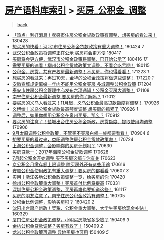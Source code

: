 [房产语料库索引](../../README.md)  > [买房_公积金_调整](买房_公积金_调整.md)
====
> [back](../README.md)

- [「热点」利好消息！孝感市住房公积金贷款政策有调整，想买房的看过来！](http://jkwz.applinzi.com/ittc/7096961226276078609.html#%E3%80%8C%E7%83%AD%E7%82%B9%E3%80%8D%E5%88%A9%E5%A5%BD%E6%B6%88%E6%81%AF%EF%BC%81%E5%AD%9D%E6%84%9F%E5%B8%82%E4%BD%8F%E6%88%BF%E5%85%AC%E7%A7%AF%E9%87%91%E8%B4%B7%E6%AC%BE%E6%94%BF%E7%AD%96%E6%9C%89%E8%B0%83%E6%95%B4%EF%BC%8C%E6%83%B3%E4%B9%B0%E6%88%BF%E7%9A%84%E7%9C%8B%E8%BF%87%E6%9D%A5%EF%BC%81) 180428  
- [想买房的快看！河北1市住房公积金贷款政策有重大调整！](http://jkwz.applinzi.com/ittc/7095688608952615952.html#%E6%83%B3%E4%B9%B0%E6%88%BF%E7%9A%84%E5%BF%AB%E7%9C%8B%EF%BC%81%E6%B2%B3%E5%8C%971%E5%B8%82%E4%BD%8F%E6%88%BF%E5%85%AC%E7%A7%AF%E9%87%91%E8%B4%B7%E6%AC%BE%E6%94%BF%E7%AD%96%E6%9C%89%E9%87%8D%E5%A4%A7%E8%B0%83%E6%95%B4%EF%BC%81) 180424 *7* 
- [武汉公积金政策将调整正在公示 买房将会更方便](http://jkwz.applinzi.com/ittc/7092852289633256465.html#%E6%AD%A6%E6%B1%89%E5%85%AC%E7%A7%AF%E9%87%91%E6%94%BF%E7%AD%96%E5%B0%86%E8%B0%83%E6%95%B4%E6%AD%A3%E5%9C%A8%E5%85%AC%E7%A4%BA+%E4%B9%B0%E6%88%BF%E5%B0%86%E4%BC%9A%E6%9B%B4%E6%96%B9%E4%BE%BF) 180417  
- [买房将会更方便，武汉市公积金政策将调整，已开始公示了](http://jkwz.applinzi.com/ittc/7092671214764164112.html#%E4%B9%B0%E6%88%BF%E5%B0%86%E4%BC%9A%E6%9B%B4%E6%96%B9%E4%BE%BF%EF%BC%8C%E6%AD%A6%E6%B1%89%E5%B8%82%E5%85%AC%E7%A7%AF%E9%87%91%E6%94%BF%E7%AD%96%E5%B0%86%E8%B0%83%E6%95%B4%EF%BC%8C%E5%B7%B2%E5%BC%80%E5%A7%8B%E5%85%AC%E7%A4%BA%E4%BA%86) 180416 *17* 
- [需要买房的速看！柳州公积金贷款政策大调整，不看会吃亏哟！](http://jkwz.applinzi.com/ittc/7058874747725546502.html#%E9%9C%80%E8%A6%81%E4%B9%B0%E6%88%BF%E7%9A%84%E9%80%9F%E7%9C%8B%EF%BC%81%E6%9F%B3%E5%B7%9E%E5%85%AC%E7%A7%AF%E9%87%91%E8%B4%B7%E6%AC%BE%E6%94%BF%E7%AD%96%E5%A4%A7%E8%B0%83%E6%95%B4%EF%BC%8C%E4%B8%8D%E7%9C%8B%E4%BC%9A%E5%90%83%E4%BA%8F%E5%93%9F%EF%BC%81) 180115  
- [公积金、房贷、共有产权房最新调整！不买房，你也得看看！](http://jkwz.applinzi.com/ittc/7050316299652039696.html#%E5%85%AC%E7%A7%AF%E9%87%91%E3%80%81%E6%88%BF%E8%B4%B7%E3%80%81%E5%85%B1%E6%9C%89%E4%BA%A7%E6%9D%83%E6%88%BF%E6%9C%80%E6%96%B0%E8%B0%83%E6%95%B4%EF%BC%81%E4%B8%8D%E4%B9%B0%E6%88%BF%EF%BC%8C%E4%BD%A0%E4%B9%9F%E5%BE%97%E7%9C%8B%E7%9C%8B%EF%BC%81) 171223 *1* 
- [想买房的看过来：再过10天，金华的公积金政策将做这些调整！](http://jkwz.applinzi.com/ittc/7049278296947164176.html#%E6%83%B3%E4%B9%B0%E6%88%BF%E7%9A%84%E7%9C%8B%E8%BF%87%E6%9D%A5%EF%BC%9A%E5%86%8D%E8%BF%8710%E5%A4%A9%EF%BC%8C%E9%87%91%E5%8D%8E%E7%9A%84%E5%85%AC%E7%A7%AF%E9%87%91%E6%94%BF%E7%AD%96%E5%B0%86%E5%81%9A%E8%BF%99%E4%BA%9B%E8%B0%83%E6%95%B4%EF%BC%81) 171220 *1* 
- [安徽宣城规定离婚一年内不能用公积金买房 多城调整公积金政策](http://jkwz.applinzi.com/ittc/7043244276354384912.html#%E5%AE%89%E5%BE%BD%E5%AE%A3%E5%9F%8E%E8%A7%84%E5%AE%9A%E7%A6%BB%E5%A9%9A%E4%B8%80%E5%B9%B4%E5%86%85%E4%B8%8D%E8%83%BD%E7%94%A8%E5%85%AC%E7%A7%AF%E9%87%91%E4%B9%B0%E6%88%BF+%E5%A4%9A%E5%9F%8E%E8%B0%83%E6%95%B4%E5%85%AC%E7%A7%AF%E9%87%91%E6%94%BF%E7%AD%96) 171204  
- [泰安市住房公积金管理中心发布六项通知！公积金买房大调整！](http://jkwz.applinzi.com/ittc/7033498903691920401.html#%E6%B3%B0%E5%AE%89%E5%B8%82%E4%BD%8F%E6%88%BF%E5%85%AC%E7%A7%AF%E9%87%91%E7%AE%A1%E7%90%86%E4%B8%AD%E5%BF%83%E5%8F%91%E5%B8%83%E5%85%AD%E9%A1%B9%E9%80%9A%E7%9F%A5%EF%BC%81%E5%85%AC%E7%A7%AF%E9%87%91%E4%B9%B0%E6%88%BF%E5%A4%A7%E8%B0%83%E6%95%B4%EF%BC%81) 171108  
- [南宁住房公积金最新调整 要买房的你了解吗？](http://jkwz.applinzi.com/ittc/7023499461454726160.html#%E5%8D%97%E5%AE%81%E4%BD%8F%E6%88%BF%E5%85%AC%E7%A7%AF%E9%87%91%E6%9C%80%E6%96%B0%E8%B0%83%E6%95%B4+%E8%A6%81%E4%B9%B0%E6%88%BF%E7%9A%84%E4%BD%A0%E4%BA%86%E8%A7%A3%E5%90%97%EF%BC%9F) 171012  
- [要买房的义乌人看过来！11月起，义乌公积金最高贷款额度将调整！](http://jkwz.applinzi.com/ittc/7017661281971209233.html#%E8%A6%81%E4%B9%B0%E6%88%BF%E7%9A%84%E4%B9%89%E4%B9%8C%E4%BA%BA%E7%9C%8B%E8%BF%87%E6%9D%A5%EF%BC%8111%E6%9C%88%E8%B5%B7%EF%BC%8C%E4%B9%89%E4%B9%8C%E5%85%AC%E7%A7%AF%E9%87%91%E6%9C%80%E9%AB%98%E8%B4%B7%E6%AC%BE%E9%A2%9D%E5%BA%A6%E5%B0%86%E8%B0%83%E6%95%B4%EF%BC%81) 170926  
- [义博绘｜义乌公积金贷款最高额度调整 想买房的抓紧了](http://jkwz.applinzi.com/ittc/7017563386353812496.html#%E4%B9%89%E5%8D%9A%E7%BB%98%EF%BD%9C%E4%B9%89%E4%B9%8C%E5%85%AC%E7%A7%AF%E9%87%91%E8%B4%B7%E6%AC%BE%E6%9C%80%E9%AB%98%E9%A2%9D%E5%BA%A6%E8%B0%83%E6%95%B4+%E6%83%B3%E4%B9%B0%E6%88%BF%E7%9A%84%E6%8A%93%E7%B4%A7%E4%BA%86) 170926 *1* 
- [调整后，如果你想用公积金在泉州买房，那么？](http://jkwz.applinzi.com/ittc/7012511032134861585.html#%E8%B0%83%E6%95%B4%E5%90%8E%EF%BC%8C%E5%A6%82%E6%9E%9C%E4%BD%A0%E6%83%B3%E7%94%A8%E5%85%AC%E7%A7%AF%E9%87%91%E5%9C%A8%E6%B3%89%E5%B7%9E%E4%B9%B0%E6%88%BF%EF%BC%8C%E9%82%A3%E4%B9%88%EF%BC%9F) 170912  
- [要买房的注意了！盐城出台住房公积金新政，房贷额度、提取使用均调整](http://jkwz.applinzi.com/ittc/7010275632708322321.html#%E8%A6%81%E4%B9%B0%E6%88%BF%E7%9A%84%E6%B3%A8%E6%84%8F%E4%BA%86%EF%BC%81%E7%9B%90%E5%9F%8E%E5%87%BA%E5%8F%B0%E4%BD%8F%E6%88%BF%E5%85%AC%E7%A7%AF%E9%87%91%E6%96%B0%E6%94%BF%EF%BC%8C%E6%88%BF%E8%B4%B7%E9%A2%9D%E5%BA%A6%E3%80%81%E6%8F%90%E5%8F%96%E4%BD%BF%E7%94%A8%E5%9D%87%E8%B0%83%E6%95%B4) 170906  
- [9月太原调整公积金政策，不管买不买房白领一族都要看看！](http://jkwz.applinzi.com/ittc/7009491392114738192.html#9%E6%9C%88%E5%A4%AA%E5%8E%9F%E8%B0%83%E6%95%B4%E5%85%AC%E7%A7%AF%E9%87%91%E6%94%BF%E7%AD%96%EF%BC%8C%E4%B8%8D%E7%AE%A1%E4%B9%B0%E4%B8%8D%E4%B9%B0%E6%88%BF%E7%99%BD%E9%A2%86%E4%B8%80%E6%97%8F%E9%83%BD%E8%A6%81%E7%9C%8B%E7%9C%8B%EF%BC%81) 170904 *6* 
- [想要买房的看过来，益阳调整住房公积金贷款政策啦！](http://jkwz.applinzi.com/ittc/6993884195225863184.html#%E6%83%B3%E8%A6%81%E4%B9%B0%E6%88%BF%E7%9A%84%E7%9C%8B%E8%BF%87%E6%9D%A5%EF%BC%8C%E7%9B%8A%E9%98%B3%E8%B0%83%E6%95%B4%E4%BD%8F%E6%88%BF%E5%85%AC%E7%A7%AF%E9%87%91%E8%B4%B7%E6%AC%BE%E6%94%BF%E7%AD%96%E5%95%A6%EF%BC%81) 170724  
- [上海公积金调整，会影响你的买房计划吗？](http://jkwz.applinzi.com/ittc/6985016307991708676.html#%E4%B8%8A%E6%B5%B7%E5%85%AC%E7%A7%AF%E9%87%91%E8%B0%83%E6%95%B4%EF%BC%8C%E4%BC%9A%E5%BD%B1%E5%93%8D%E4%BD%A0%E7%9A%84%E4%B9%B0%E6%88%BF%E8%AE%A1%E5%88%92%E5%90%97%EF%BC%9F) 170630  
- [买房贷款一：2017年海南公积金贷款调整](http://jkwz.applinzi.com/ittc/6984252789851948037.html#%E4%B9%B0%E6%88%BF%E8%B4%B7%E6%AC%BE%E4%B8%80%EF%BC%9A2017%E5%B9%B4%E6%B5%B7%E5%8D%97%E5%85%AC%E7%A7%AF%E9%87%91%E8%B4%B7%E6%AC%BE%E8%B0%83%E6%95%B4) 170628  
- [7月起公积金开始调整 买不买房这都与你有关](http://jkwz.applinzi.com/ittc/6982408609408222212.html#7%E6%9C%88%E8%B5%B7%E5%85%AC%E7%A7%AF%E9%87%91%E5%BC%80%E5%A7%8B%E8%B0%83%E6%95%B4+%E4%B9%B0%E4%B8%8D%E4%B9%B0%E6%88%BF%E8%BF%99%E9%83%BD%E4%B8%8E%E4%BD%A0%E6%9C%89%E5%85%B3) 170623  
- [京公积金月缴存额上限调整 除买房外还有这些用途](http://jkwz.applinzi.com/ittc/6979800973823181828.html#%E4%BA%AC%E5%85%AC%E7%A7%AF%E9%87%91%E6%9C%88%E7%BC%B4%E5%AD%98%E9%A2%9D%E4%B8%8A%E9%99%90%E8%B0%83%E6%95%B4+%E9%99%A4%E4%B9%B0%E6%88%BF%E5%A4%96%E8%BF%98%E6%9C%89%E8%BF%99%E4%BA%9B%E7%94%A8%E9%80%94) 170616  
- [安顺公积金使用政策有重大调整！要买房的都看看](http://jkwz.applinzi.com/ittc/6976424229632214020.html#%E5%AE%89%E9%A1%BA%E5%85%AC%E7%A7%AF%E9%87%91%E4%BD%BF%E7%94%A8%E6%94%BF%E7%AD%96%E6%9C%89%E9%87%8D%E5%A4%A7%E8%B0%83%E6%95%B4%EF%BC%81%E8%A6%81%E4%B9%B0%E6%88%BF%E7%9A%84%E9%83%BD%E7%9C%8B%E7%9C%8B) 170607 *3* 
- [实用丨浙江各地公积金政策调整一览，给买房的你](http://jkwz.applinzi.com/ittc/6958693924276274181.html#%E5%AE%9E%E7%94%A8%E4%B8%A8%E6%B5%99%E6%B1%9F%E5%90%84%E5%9C%B0%E5%85%AC%E7%A7%AF%E9%87%91%E6%94%BF%E7%AD%96%E8%B0%83%E6%95%B4%E4%B8%80%E8%A7%88%EF%BC%8C%E7%BB%99%E4%B9%B0%E6%88%BF%E7%9A%84%E4%BD%A0) 170420  
- [徐州公积金政策重大调整！买房首付比例将提高](http://jkwz.applinzi.com/ittc/6951325214678975492.html#%E5%BE%90%E5%B7%9E%E5%85%AC%E7%A7%AF%E9%87%91%E6%94%BF%E7%AD%96%E9%87%8D%E5%A4%A7%E8%B0%83%E6%95%B4%EF%BC%81%E4%B9%B0%E6%88%BF%E9%A6%96%E4%BB%98%E6%AF%94%E4%BE%8B%E5%B0%86%E6%8F%90%E9%AB%98) 170331  
- [深圳住房公积金政策调整，买房再难也要知道这些！](http://jkwz.applinzi.com/ittc/6901533765519541253.html#%E6%B7%B1%E5%9C%B3%E4%BD%8F%E6%88%BF%E5%85%AC%E7%A7%AF%E9%87%91%E6%94%BF%E7%AD%96%E8%B0%83%E6%95%B4%EF%BC%8C%E4%B9%B0%E6%88%BF%E5%86%8D%E9%9A%BE%E4%B9%9F%E8%A6%81%E7%9F%A5%E9%81%93%E8%BF%99%E4%BA%9B%EF%BC%81) 161117  
- [买房的朋友注意了，南宁住房公积金政策有调整！](http://jkwz.applinzi.com/ittc/6851404233001403397.html#%E4%B9%B0%E6%88%BF%E7%9A%84%E6%9C%8B%E5%8F%8B%E6%B3%A8%E6%84%8F%E4%BA%86%EF%BC%8C%E5%8D%97%E5%AE%81%E4%BD%8F%E6%88%BF%E5%85%AC%E7%A7%AF%E9%87%91%E6%94%BF%E7%AD%96%E6%9C%89%E8%B0%83%E6%95%B4%EF%BC%81) 160705  
- [公积金比例调整，影响买房吗？](http://jkwz.applinzi.com/ittc/6823098395014988805.html#%E5%85%AC%E7%A7%AF%E9%87%91%E6%AF%94%E4%BE%8B%E8%B0%83%E6%95%B4%EF%BC%8C%E5%BD%B1%E5%93%8D%E4%B9%B0%E6%88%BF%E5%90%97%EF%BC%9F) 160420 *2* 
- [沈阳出台房产新政！契税、公积金重大调整，大学生买房给现金补贴！](http://jkwz.applinzi.com/ittc/6814842727099270148.html#%E6%B2%88%E9%98%B3%E5%87%BA%E5%8F%B0%E6%88%BF%E4%BA%A7%E6%96%B0%E6%94%BF%EF%BC%81%E5%A5%91%E7%A8%8E%E3%80%81%E5%85%AC%E7%A7%AF%E9%87%91%E9%87%8D%E5%A4%A7%E8%B0%83%E6%95%B4%EF%BC%8C%E5%A4%A7%E5%AD%A6%E7%94%9F%E4%B9%B0%E6%88%BF%E7%BB%99%E7%8E%B0%E9%87%91%E8%A1%A5%E8%B4%B4%EF%BC%81) 160329  
- [厦门住房公积金政策调整，小明买房能省多少钱？](http://jkwz.applinzi.com/ittc/547650611404080510.html#%E5%8E%A6%E9%97%A8%E4%BD%8F%E6%88%BF%E5%85%AC%E7%A7%AF%E9%87%91%E6%94%BF%E7%AD%96%E8%B0%83%E6%95%B4%EF%BC%8C%E5%B0%8F%E6%98%8E%E4%B9%B0%E6%88%BF%E8%83%BD%E7%9C%81%E5%A4%9A%E5%B0%91%E9%92%B1%EF%BC%9F) 150409 *3* 
- [余杭公积金贷款调整？买房有救了！](http://jkwz.applinzi.com/ittc/547650611405863527.html#%E4%BD%99%E6%9D%AD%E5%85%AC%E7%A7%AF%E9%87%91%E8%B4%B7%E6%AC%BE%E8%B0%83%E6%95%B4%EF%BC%9F%E4%B9%B0%E6%88%BF%E6%9C%89%E6%95%91%E4%BA%86%EF%BC%81) 150409 *2* 
- [龙岩公积金政策再调整 异地买房也可用](http://jkwz.applinzi.com/ittc/547650611402802668.html#%E9%BE%99%E5%B2%A9%E5%85%AC%E7%A7%AF%E9%87%91%E6%94%BF%E7%AD%96%E5%86%8D%E8%B0%83%E6%95%B4+%E5%BC%82%E5%9C%B0%E4%B9%B0%E6%88%BF%E4%B9%9F%E5%8F%AF%E7%94%A8) 150409 *5* 

